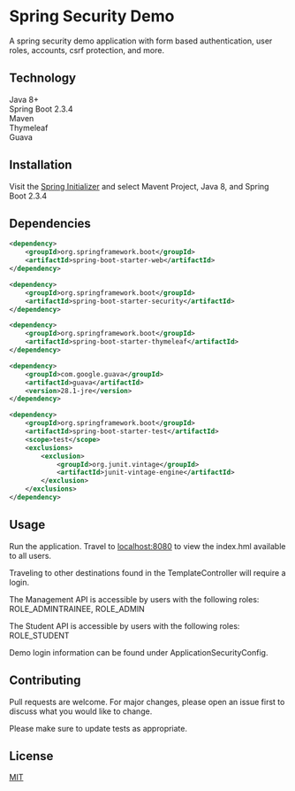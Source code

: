 # Spring Security Demo

A spring security demo application with form based authentication, user roles, accounts, csrf protection, and more.

## Technology
Java 8+  
Spring Boot 2.3.4  
Maven  
Thymeleaf  
Guava
  
## Installation

Visit the [Spring Initializer](https://start.spring.io/) and select Mavent Project, Java 8, and Spring Boot 2.3.4

## Dependencies

```xml
<dependency>
    <groupId>org.springframework.boot</groupId>
    <artifactId>spring-boot-starter-web</artifactId>
</dependency>

<dependency>
    <groupId>org.springframework.boot</groupId>
    <artifactId>spring-boot-starter-security</artifactId>
</dependency>

<dependency>
    <groupId>org.springframework.boot</groupId>
    <artifactId>spring-boot-starter-thymeleaf</artifactId>
</dependency>

<dependency>
    <groupId>com.google.guava</groupId>
    <artifactId>guava</artifactId>
    <version>28.1-jre</version>
</dependency>

<dependency>
    <groupId>org.springframework.boot</groupId>
    <artifactId>spring-boot-starter-test</artifactId>
    <scope>test</scope>
    <exclusions>
        <exclusion>
            <groupId>org.junit.vintage</groupId>
            <artifactId>junit-vintage-engine</artifactId>
        </exclusion>
    </exclusions>
</dependency>
```

## Usage

Run the application. Travel to [localhost:8080](https:/localhost:8080) to view the index.hml available to all users.

Traveling to other destinations found in the TemplateController will require a login.

The Management API is accessible by users with the following roles: ROLE_ADMINTRAINEE, ROLE_ADMIN

The Student API is accessible by users with the following roles: ROLE_STUDENT

Demo login information can be found under ApplicationSecurityConfig.

## Contributing
Pull requests are welcome. For major changes, please open an issue first to discuss what you would like to change.

Please make sure to update tests as appropriate.

## License
[MIT](https://choosealicense.com/licenses/mit/)